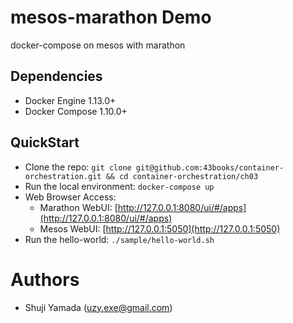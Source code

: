 # mesos-marathon Demo

docker-compose on mesos with marathon

## Dependencies

* Docker Engine 1.13.0+
* Docker Compose 1.10.0+

## QuickStart

* Clone the repo: `git clone git@github.com:43books/container-orchestration.git && cd container-orchestration/ch03`
* Run the local environment: `docker-compose up`
* Web Browser Access:
  - Marathon WebUI: [http://127.0.0.1:8080/ui/#/apps](http://127.0.0.1:8080/ui/#/apps)
  - Mesos WebUI: [http://127.0.0.1:5050](http://127.0.0.1:5050)
* Run the hello-world: `./sample/hello-world.sh`

# Authors

* Shuji Yamada (<uzy.exe@gmail.com>)

